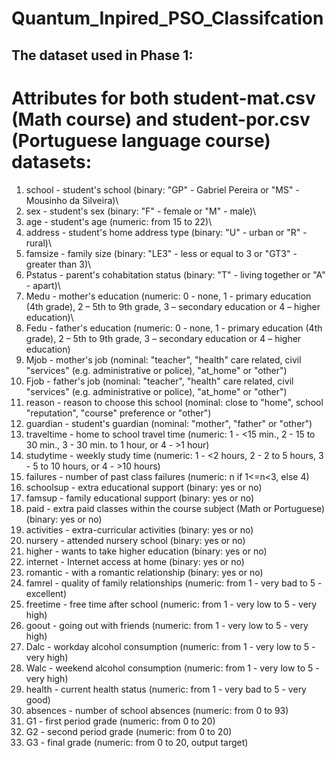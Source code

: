 # Quantum_Inpired_PSO_Classifcation

## The dataset used in Phase 1:
# Attributes for both student-mat.csv (Math course) and student-por.csv (Portuguese language course) datasets:
1. school - student's school (binary: "GP" - Gabriel Pereira or "MS" - Mousinho da Silveira)\
2. sex - student's sex (binary: "F" - female or "M" - male)\
3. age - student's age (numeric: from 15 to 22)\
4. address - student's home address type (binary: "U" - urban or "R" - rural)\
5. famsize - family size (binary: "LE3" - less or equal to 3 or "GT3" - greater than 3)\
6. Pstatus - parent's cohabitation status (binary: "T" - living together or "A" - apart)\
7. Medu - mother's education (numeric: 0 - none,  1 - primary education (4th grade), 2 – 5th to 9th grade, 3 – secondary education or 4 – higher education)\
8. Fedu - father's education (numeric: 0 - none,  1 - primary education (4th grade), 2 – 5th to 9th grade, 3 – secondary education or 4 – higher education)
9. Mjob - mother's job (nominal: "teacher", "health" care related, civil "services" (e.g. administrative or police), "at_home" or "other")
10. Fjob - father's job (nominal: "teacher", "health" care related, civil "services" (e.g. administrative or police), "at_home" or "other")
11. reason - reason to choose this school (nominal: close to "home", school "reputation", "course" preference or "other")
12. guardian - student's guardian (nominal: "mother", "father" or "other")
13. traveltime - home to school travel time (numeric: 1 - <15 min., 2 - 15 to 30 min., 3 - 30 min. to 1 hour, or 4 - >1 hour)
14. studytime - weekly study time (numeric: 1 - <2 hours, 2 - 2 to 5 hours, 3 - 5 to 10 hours, or 4 - >10 hours)
15. failures - number of past class failures (numeric: n if 1<=n<3, else 4)
16. schoolsup - extra educational support (binary: yes or no)
17. famsup - family educational support (binary: yes or no)
18. paid - extra paid classes within the course subject (Math or Portuguese) (binary: yes or no)
19. activities - extra-curricular activities (binary: yes or no)
20. nursery - attended nursery school (binary: yes or no)
21. higher - wants to take higher education (binary: yes or no)
22. internet - Internet access at home (binary: yes or no)
23. romantic - with a romantic relationship (binary: yes or no)
24. famrel - quality of family relationships (numeric: from 1 - very bad to 5 - excellent)
25. freetime - free time after school (numeric: from 1 - very low to 5 - very high)
26. goout - going out with friends (numeric: from 1 - very low to 5 - very high)
27. Dalc - workday alcohol consumption (numeric: from 1 - very low to 5 - very high)
28. Walc - weekend alcohol consumption (numeric: from 1 - very low to 5 - very high)
29. health - current health status (numeric: from 1 - very bad to 5 - very good)
30. absences - number of school absences (numeric: from 0 to 93)
31. G1 - first period grade (numeric: from 0 to 20)
32. G2 - second period grade (numeric: from 0 to 20)
33. G3 - final grade (numeric: from 0 to 20, output target)